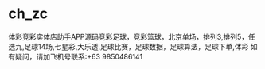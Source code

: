 # ch_zc
体彩竞彩实体店助手APP源码竞彩足球，竞彩篮球，北京单场，排列3,排列5，任选九,足球14场,七星彩,大乐透,足球比赛，足球数据，足球算法，足球下单,体彩
如有疑问，请加飞机号联系:+63 9850486141
